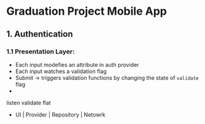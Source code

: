 # Graduation Project Mobile App

## 1. Authentication
### 1.1 Presentation Layer:
* Each input modefies an attribute in auth provider
* Each input watches a validation flag
* Submit -> triggers validation functions by changing the state of `validate` flag
* 


listen validate flat

* UI  |  Provider  |  Repository  |  Netowrk